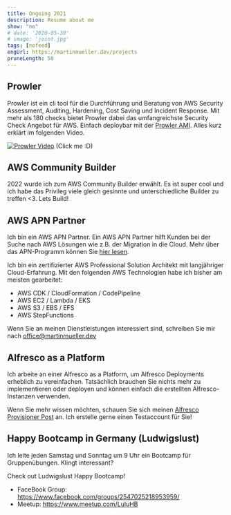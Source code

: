```yaml
---
title: Ongoing 2021
description: Resume about me
show: "no"
# date: '2020-05-30'
# image: 'joint.jpg'
tags: [nofeed]
engUrl: https://martinmueller.dev/projects
pruneLength: 50
---
```


## Prowler

Prowler ist ein cli tool für die Durchführung und Beratung von AWS Security Assessment, Auditing, Hardening, Cost Saving und Incident Response. Mit mehr als 180 checks bietet Prowler dabei das umfangreichste Security Check Angebot für AWS. Einfach deploybar mit der [Prowler AMI](https://aws.amazon.com/marketplace/pp/prodview-jlwcdlc3weta6). Alles kurz erklärt im folgenden Video.

[![Prowler Video](https://img.youtube.com/vi/4JYaGylXEMc/0.jpg)](https://www.youtube.com/watch?v=4JYaGylXEMc)
(Click me :D)

## AWS Community Builder

2022 wurde ich zum AWS Community Builder erwählt. Es ist super cool und ich habe das Privileg viele gleich gesinnte und unterschiedliche Builder zu treffen <3. Lets Build!

## AWS APN Partner

Ich bin ein AWS APN Partner. Ein AWS APN Partner hilft Kunden bei der Suche nach AWS Lösungen wie z.B. der Migration in die Cloud. Mehr über das APN-Programm können Sie [hier lesen](https://aws.amazon.com/partners/).

Ich bin ein zertifizierter AWS Professional Solution Architekt mit langjähriger Cloud-Erfahrung. Mit den folgenden AWS Technologien habe ich bisher am meisten gearbeitet:

- AWS CDK / CloudFormation / CodePipeline
- AWS EC2 / Lambda / EKS
- AWS S3 / EBS / EFS
- AWS StepFunctions

Wenn Sie an meinen Dienstleistungen interessiert sind, schreiben Sie mir nach office@martinmueller.dev

## Alfresco as a Platform

Ich arbeite an einer Alfresco as a Platform, um Alfresco Deployments erheblich zu vereinfachen. Tatsächlich brauchen Sie nichts mehr zu implementieren oder deployen und können einfach die erstellten Alfresco-Instanzen verwenden.

Wenn Sie mehr wissen möchten, schauen Sie sich meinen [Alfresco Provisioner Post](https://martinmueller.dev/alf-provisioner-eng) an. Ich erstelle gerne einen Testaccount für Sie!

## Happy Bootcamp in Germany (Ludwigslust)

Ich leite jeden Samstag und Sonntag um 9 Uhr ein Bootcamp für Gruppenübungen. Klingt interessant?

Check out Ludwigslust Happy Bootcamp!

- FaceBook Group: https://www.facebook.com/groups/2547025218953959/
- Meetup: https://www.meetup.com/LuluHB
<!-- ![joint](joint.jpg) -->

